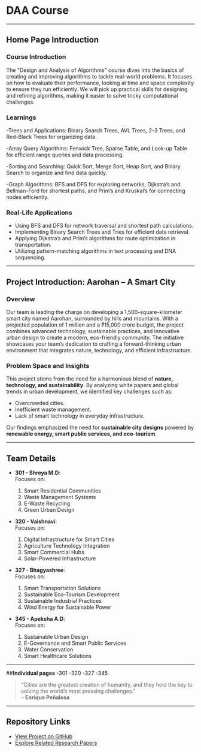 # **DAA Course**

---

## **Home Page Introduction**

### **Course Introduction**

The "Design and Analysis of Algorithms" course dives into the basics of creating and improving algorithms to tackle real-world problems. It focuses on how to evaluate their performance, looking at time and space complexity to ensure they run efficiently. We will pick up practical skills for designing and refining algorithms, making it easier to solve tricky computational challenges.

### **Learnings**
-Trees and Applications:
Binary Search Trees, AVL Trees, 2-3 Trees, and Red-Black Trees for organizing data.

-Array Query Algorithms:
Fenwick Tree, Sparse Table, and Look-up Table for efficient range queries and data processing.

-Sorting and Searching:
Quick Sort, Merge Sort, Heap Sort, and Binary Search to organize and find data quickly.

-Graph Algorithms:
BFS and DFS for exploring networks, Dijkstra’s and Bellman-Ford for shortest paths, and Prim’s and Kruskal’s for connecting nodes efficiently.


### **Real-Life Applications**
- Using BFS and DFS for network traversal and shortest path calculations.  
- Implementing Binary Search Trees and Tries for efficient data retrieval.  
- Applying Dijkstra’s and Prim’s algorithms for route optimization in transportation.  
- Utilizing pattern-matching algorithms in text processing and DNA sequencing. 

---

## **Project Introduction: Aarohan – A Smart City**

### **Overview**
Our team is leading the charge on developing a 1,500-square-kilometer smart city named Aarohan, surrounded by hills and mountains. With a projected population of 1 million and a ₹15,000 crore budget, the project combines advanced technology, sustainable practices, and innovative urban design to create a modern, eco-friendly community. The initiative showcases your team’s dedication to crafting a forward-thinking urban environment that integrates nature, technology, and efficient infrastructure.


### **Problem Space and Insights**
This project stems from the need for a harmonious blend of **nature, technology, and sustainability**. By analyzing white papers and global trends in urban development, we identified key challenges such as:
- Overcrowded cities.
- Inefficient waste management.
- Lack of smart technology in everyday infrastructure.

Our findings emphasized the need for **sustainable city designs** powered by **renewable energy, smart public services, and eco-tourism**.

---

## **Team Details**

- **301 - Shreya M.D**:  
  Focuses on:
  1. Smart Residential Communities  
  2. Waste Management Systems  
  3. E-Waste Recycling  
  4. Green Urban Design  

- **320 - Vaishnavi**:  
  Focuses on:
  1. Digital Infrastructure for Smart Cities  
  2. Agriculture Technology Integration  
  3. Smart Commercial Hubs  
  4. Solar-Powered Infrastructure  

- **327 - Bhagyashree**:  
  Focuses on:
  1. Smart Transportation Solutions  
  2. Sustainable Eco-Tourism Development  
  3. Sustainable Industrial Practices  
  4. Wind Energy for Sustainable Power  

- **345 - Apeksha A.D**:  
  Focuses on:
  1. Sustainable Urban Design  
  2. E-Governance and Smart Public Services  
  3. Water Conservation  
  4. Smart Healthcare Solutions  

---
##**Individual pages**
-301
-320
-327
-345
> "Cities are the greatest creation of humanity, and they hold the key to solving the world’s most pressing challenges."  
> – **Enrique Peñalosa**

---

## **Repository Links**

- [View Project on GitHub](https://github.com/your-repo-link)
- [Explore Related Research Papers](https://example.com/research-paper)
